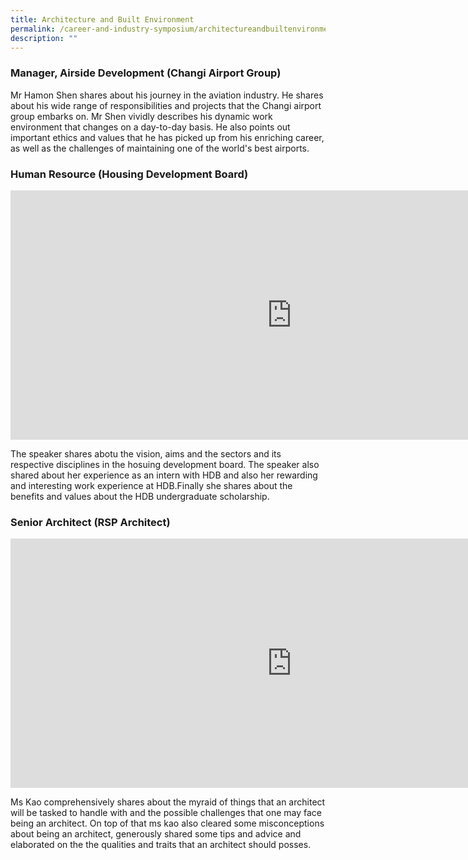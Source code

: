```yaml
---
title: Architecture and Built Environment
permalink: /career-and-industry-symposium/architectureandbuiltenvironment/
description: ""
---
```

### **Manager, Airside Development** (Changi Airport Group)


Mr Hamon Shen shares about his journey in the aviation industry. He shares about his wide range of responsibilities and projects that the Changi airport group embarks on. Mr Shen vividly describes his dynamic work environment that changes on a day-to-day basis. He also points out important ethics and values that he has picked up from his enriching career, as well as the challenges of maintaining one of the world's best airports.


### **Human Resource** (Housing Development Board)

<iframe allowfullscreen="" allow="accelerometer; autoplay; clipboard-write; encrypted-media; gyroscope; picture-in-picture; web-share" frameborder="0" title="HDB Video Presentation" src="https://www.youtube.com/embed/XNBzmkMStek" height="399" width="900"></iframe>

The speaker shares abotu the vision, aims and the sectors and its respective disciplines in the hosuing development board. The speaker also shared about her experience as an intern with HDB and also her  rewarding and interesting work experience at HDB.Finally she shares about the benefits and values about the HDB undergraduate scholarship.


### **Senior Architect** (RSP Architect)

<iframe allowfullscreen="" allow="accelerometer; autoplay; clipboard-write; encrypted-media; gyroscope; picture-in-picture; web-share" frameborder="0" title="MS Konnie Kao" src="https://www.youtube.com/embed/2-FHJylEmj8" height="399" width="900"></iframe>

Ms Kao comprehensively shares about the myraid of things that an architect will be tasked to handle with and  the possible challenges that one may face being an architect. On top of that ms kao also cleared some misconceptions about  being an architect, generously shared  some tips and advice  and elaborated on the the qualities and traits that  an architect should posses. 